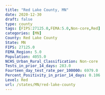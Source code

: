 ```yaml
---
title: "Red Lake County, MN"
date: 2020-12-30
draft: false
type: county
tags: [FIPS:27125.0,FEMA:5.0,Non-core,Red]
categories: [MN]
County: Red Lake County
State: MN
FIPS: 27125.0
FEMA_Region: 5.0
Population: 4055.0
NCHS_Urban_Rural_Classification: Non-core
Tests_in_prior_14_days: 283.0
Fourteen_day_test_rate_per_100000: 6979.0
Percent_Positivity_in_prior_14_days: 0.106
Level: Red
url: /states/MN/red-lake-county
---
```



